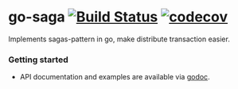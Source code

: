 # go-saga [![Build Status](https://travis-ci.org/itimofeev/go-saga.svg?branch=master)](https://travis-ci.org/itimofeev/go-saga) [![codecov](https://codecov.io/gh/itimofeev/go-saga/branch/master/graph/badge.svg)](https://codecov.io/gh/itimofeev/go-saga)
Implements sagas-pattern in go, make distribute transaction easier.

### Getting started

- API documentation and examples are available via [godoc](https://godoc.org/github.com/itimofeev/go-saga).
